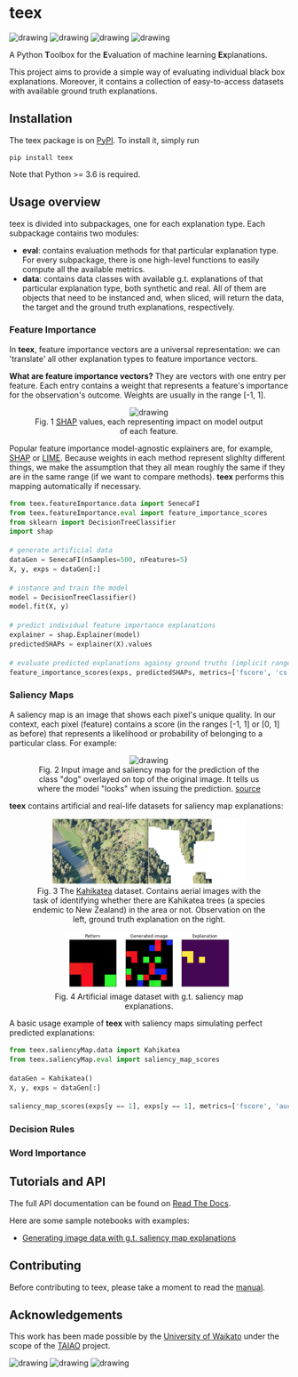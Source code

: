# teex

<img src="https://img.shields.io/pypi/v/teex" alt="drawing"/>
<img src="https://img.shields.io/github/issues/chus-chus/teex" alt="drawing"/>
<img src="https://img.shields.io/github/repo-size/chus-chus/teex" alt="drawing"/>
<img src="https://img.shields.io/pypi/dm/teex" alt="drawing"/>

A Python **T**oolbox for the **E**valuation of machine learning **Ex**planations.

This project aims to provide a simple way of evaluating individual black box explanations. Moreover, it contains a collection
of easy-to-access datasets with available ground truth explanations.

## Installation

The teex package is on [PyPI](https://pypi.org/project/teex/). To install it, simply run

```shell
pip install teex
```

Note that Python >= 3.6 is required.

## Usage overview

teex is divided into subpackages, one for each explanation type. Each subpackage contains two modules:

- **eval**: contains evaluation methods for that particular explanation type. For every subpackage, there is one high-level
  functions to easily compute all the available metrics.
- **data**: contains data classes with available g.t. explanations of that particular 
            explanation type, both synthetic and real. All of them are objects that need to be instanced and, when sliced,
            will return the data, the target and the ground truth explanations, respectively.
  
### Feature Importance

In **teex**, feature importance vectors are a universal representation: we can 'translate' all other explanation types
to feature importance vectors.

**What are feature importance vectors?** They are vectors with one entry per feature. Each entry contains a weight that 
represents a feature's importance for the observation's outcome. Weights are usually in the range [-1, 1]. 

<figure align="center">
    <img src="https://raw.githubusercontent.com/slundberg/shap/master/docs/artwork/boston_instance.png" 
         alt="drawing" width="650"/>
    <figcaption>
        Fig. 1 <a href="https://github.com/slundberg/shap">SHAP</a> values, each representing impact on model output of 
        each feature.
    </figcaption>
</figure>


Popular feature importance model-agnostic explainers are, for example, [SHAP](https://github.com/slundberg/shap) or 
[LIME](https://github.com/marcotcr/lime). Because weights in each method represent slighlty different things, 
we make the assumption that they all mean roughly the same if they are in the same range (if we want to compare methods).
**teex** performs this mapping automatically if necessary.

```python 
from teex.featureImportance.data import SenecaFI
from teex.featureImportance.eval import feature_importance_scores
from sklearn import DecisionTreeClassifier
import shap

# generate artificial data
dataGen = SenecaFI(nSamples=500, nFeatures=5)
X, y, exps = dataGen[:]

# instance and train the model
model = DecisionTreeClassifier()
model.fit(X, y)

# predict individual feature importance explanations
explainer = shap.Explainer(model)
predictedSHAPs = explainer(X).values

# evaluate predicted explanations againsy ground truths (implicit range mappings)
feature_importance_scores(exps, predictedSHAPs, metrics=['fscore', 'cs', 'rec'])
```

### Saliency Maps

A saliency map is an image that shows each pixel's unique quality. In our context, each pixel (feature) contains a score (in the
ranges [-1, 1] or [0, 1] as before) that represents a likelihood or probability of belonging to a particular class. 
For example:

<figure align="center">
    <img src="https://www.mdpi.com/entropy/entropy-22-01365/article_deploy/html/images/entropy-22-01365-g001.png" 
         alt="drawing" width="350"/>
    <figcaption align="center">
        Fig. 2 Input image and saliency map for the prediction of the class "dog" overlayed on top
        of the original image. It tells us where the model "looks" when issuing the prediction.
        <a href="https://www.mdpi.com/1099-4300/22/12/1365">source</a>
    </figcaption>
</figure>

**teex** contains artificial and real-life datasets for saliency map explanations:

<figure align="center">
    <img src="https://raw.githubusercontent.com/chus-chus/teex/master/docs/images/kahikatea.png" 
         alt="drawing" width="350"/>
    <figcaption align="center">
        Fig. 3 The <a href="https://zenodo.org/record/5059769#.YN7KKegzZPZ">Kahikatea</a> dataset. Contains aerial images with the task of identifying whether there are 
        Kahikatea trees (a species endemic to New Zealand) in the area or not. Observation on the left, ground truth 
        explanation on the right.
    </figcaption>
</figure>

<figure align="center">
    <img src="https://raw.githubusercontent.com/chus-chus/teex/master/docs/images/artificial_sm.png" 
         alt="drawing" width="300"/>
    <figcaption align="center">
        Fig. 4 Artificial image dataset with g.t. saliency map explanations.
    </figcaption>
</figure>

A basic usage example of **teex** with saliency maps simulating perfect predicted explanations:

```python
from teex.saliencyMap.data import Kahikatea
from teex.saliencyMap.eval import saliency_map_scores

dataGen = Kahikatea()
X, y, exps = dataGen[:]

saliency_map_scores(exps[y == 1], exps[y == 1], metrics=['fscore', 'auc'])
```


### Decision Rules

### Word Importance

## Tutorials and API

The full API documentation can be found on [Read The Docs](https://teex.readthedocs.io).

Here are some sample notebooks with examples:

- [Generating image data with g.t. saliency map explanations](https://github.com/chus-chus/teex/blob/main/docs/_demos/notebooks/gen_saliency_maps_seneca.ipynb)

## Contributing

Before contributing to teex, please take a moment to read the [manual](https://github.com/chus-chus/teex/blob/main/CONTRIBUTING.md).

## Acknowledgements
This work has been made possible by the [University of Waikato](https://www.waikato.ac.nz/) under the scope of 
the [TAIAO](https://taiao.ai/) project.

<img src="https://taiao.ai/img/Untitled.png" alt="drawing" width="50"/>
<img src="https://upload.wikimedia.org/wikipedia/en/thumb/b/bd/University_of_Waikato_logo.svg/1200px-University_of_Waikato_logo.svg.png" alt="drawing" width="45"/>
<img src="https://upload.wikimedia.org/wikipedia/commons/thumb/9/97/Logo_UPC.svg/2048px-Logo_UPC.svg.png" alt="drawing" width="50"/>
